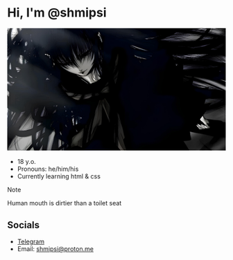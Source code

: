 # Hi, I'm @shmipsi
![Banner](/IMG_3889.JPG)
- 18 y.o.
- Pronouns: he/him/his
- Currently learning html & css
> [!Note]
> Human mouth is dirtier than a toilet seat

## Socials
- [Telegram](https://t.me/Anef_fr)
- Email: shmipsi@proton.me
<!---
shmipsi/shmipsi is a ✨ special ✨ repository because its `README.md` (this file) appears on your GitHub profile.
You can click the Preview link to take a look at your changes.
--->
